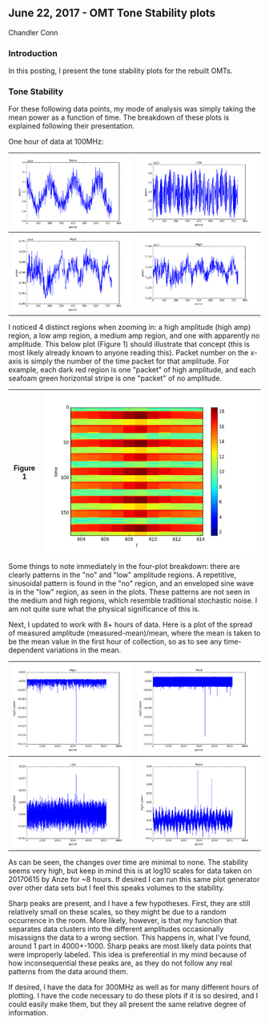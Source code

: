 ## June 22, 2017 - OMT Tone Stability plots
Chandler Conn

### Introduction

In this posting, I present the tone stability plots for the rebuilt OMTs.

### Tone Stability

For these following data points, my mode of analysis was simply taking the mean power as a function of time. The breakdown of these plots is explained following their presentation.

One hour of data at 100MHz:

|![alt-text](../20170622_ToneStability_and_Acrylic/ccno.png)|![alt-text](../20170622_ToneStability_and_Acrylic/cclow.png)|
|----|----|
|![alt-text](../20170622_ToneStability_and_Acrylic/ccmed.png)|![alt-text](../20170622_ToneStability_and_Acrylic/cchigh.png)|

I noticed 4 distinct regions when zooming in: a high amplitude (high amp) region, a low amp region, a medium amp region, and one with apparently no amplitude. This below plot (Figure 1) should illustrate that concept (this is most likely already known to anyone reading this).
Packet number on the x-axis is simply the number of the time packet for that amplitude. For example, each dark red region is one "packet" of high amplitude, and each seafoam green horizontal stripe is one "packet" of no amplitude.

|Figure 1|![alt-text](../20170622_ToneStability_and_Acrylic/zoom.png)|
|:---:|:---:|

Some things to note immediately in the four-plot breakdown: there are clearly patterns in the "no" and "low" amplitude regions. A repetitive, sinusoidal pattern is found in the "no" region, and an enveloped sine wave is in the "low" region, as seen in the plots. These patterns are not seen in the medium and high regions, which resemble traditional stochastic noise. I am not quite sure what the physical significance of this is.


Next, I updated to work with 8+ hours of data. Here is a plot of the spread of measured amplitude (measured-mean)/mean, where the mean is taken to be the mean value in the first hour of collection, so as to see any time-dependent variations in the mean.

|![alt-text](../20170622_ToneStability_and_Acrylic/high_diffmean.png)|![alt-text](../20170622_ToneStability_and_Acrylic/med_diffmean.png)|
|:---:|:---:|
|![alt-text](../20170622_ToneStability_and_Acrylic/low_diffmean.png)|![alt-text](../20170622_ToneStability_and_Acrylic/no_diffmean.png)|

As can be seen, the changes over time are minimal to none. The stability seems very high, but keep in mind this is at log10 scales for data taken on 20170615 by Anze for ~8 hours. If desired I can run this same plot generator over other data sets but I feel this speaks volumes to the stability.

Sharp peaks are present, and I have a few hypotheses. First, they are still relatively small on these scales, so they might be due to a random occurrence in the room. More likely, however, is that my function that separates data clusters into the different amplitudes occasionally misassigns the data to a wrong section. This happens in, what I've found, around 1 part in 4000+-1000. Sharp peaks are most likely data points that were improperly labeled. This idea is preferential in my mind because of how inconsequential these peaks are, as they do not follow any real patterns from the data around them.

If desired, I have the data for 300MHz as well as for many different hours of plotting. I have the code necessary to do these plots if it is so desired, and I could easily make them, but they all present the same relative degree of information.
